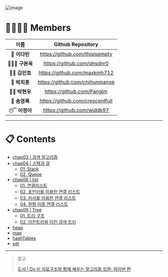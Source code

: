 ![image](https://user-images.githubusercontent.com/86424094/145605097-56db16d1-37fd-4419-87e0-5680a388bb02.png)

# 👨‍👨‍👧‍👦 Members 
|이름|Github Repository|
|:---:|:----:|
|👑 **이다빈**|https://github.com/thisisempty|
|👨🏼‍🏭 **구본욱**|https://github.com/qhsdnr0|
|💪🏻 **김민호**|https://github.com/maxkmh712|
|🤫 **박치훈**|https://github.com/chihunmanse|
|👦🏻 **박현우**|https://github.com/Pangim|
|🥊 **송영록**|https://github.com/crescentfull|
|😴 **이정아**|https://github.com/wjddk97|

******

# 📋 Contents

- [chap03 | 검색 알고리즘](https://github.com/WE-Learning-CS/Data-Structure/tree/main/chap03)
- [chap04 | 스택과 큐](https://github.com/WE-Learning-CS/Data-Structure/tree/main/chap04)
  - [01. Stack](https://github.com/WE-Learning-CS/Data-Structure/tree/main/chap04/01)
  - [02. Queue](https://github.com/WE-Learning-CS/Data-Structure/tree/main/chap04/02)
- [chap08 | list](https://github.com/WE-Learning-CS/Data-Structure/tree/main/chap08)
  - [01. 연결리스트](https://github.com/WE-Learning-CS/Data-Structure/tree/main/chap08/01#readme)
  - [02. 포인터를 이용한 연결 리스트](https://github.com/WE-Learning-CS/Data-Structure/tree/main/chap08/02#readme)
  - [03. 커서를 이용한 연결 리스트](https://github.com/WE-Learning-CS/Data-Structure/tree/main/chap08/03#readme)
  - [04. 원형 이중 연결 리스트](https://github.com/WE-Learning-CS/Data-Structure/tree/main/chap08/04#readme)
- [chap09 | Tree](https://github.com/WE-Learning-CS/Data-Structure/tree/main/chap09)
  - [01. 트리 구조](https://github.com/WE-Learning-CS/Data-Structure/blob/main/chap09/01/README.md)
  - [02. 이진트리와 이진 검색 트리](https://github.com/WE-Learning-CS/Data-Structure/tree/main/chap09/02#readme)
- [heap](https://github.com/WE-Learning-CS/Data-Structure/tree/main/heap#readme)
- [map](https://github.com/WE-Learning-CS/Data-Structure/tree/main/map#readme)
- [hashTables](https://github.com/WE-Learning-CS/Data-Structure/tree/main/hashTables#readme)
- [set](https://github.com/WE-Learning-CS/Data-Structure/tree/main/set#readme)
****

> 참고
> 
> [도서 | Do it! 자료구조와 함께 배우는 알고리즘 입문: 파이썬 편](http://www.kyobobook.co.kr/product/detailViewKor.laf?ejkGb=KOR&mallGb=KOR&barcode=9791163031727)
